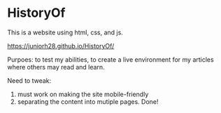 # HistoryOf

This is a website using html, css, and js. 

https://juniorh28.github.io/HistoryOf/

Purpoes: to test my abilities, to create a live environment for my articles where others may read and learn.
 
Need to tweak: 

1. must work on making the site mobile-friendly 
2. separating the content into mutiple pages. Done!
